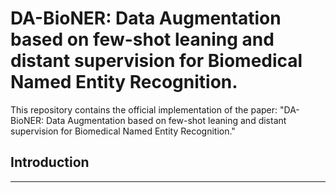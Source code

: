# DA-BioNER: Data Augmentation based on few-shot leaning and distant supervision for Biomedical Named Entity Recognition.

This repository contains the official implementation of the paper: "DA-BioNER: Data Augmentation based on few-shot leaning and distant supervision for Biomedical Named Entity Recognition."


##  Introduction
---
